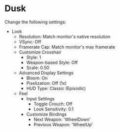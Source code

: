 # Dusk

Change the following settings:

- Look
  - Resolution: Match monitor's native resolution
  - VSync: Off
  - Framerate Cap: Match monitor's max framerate
  - Customize Crosshair
    - Style: 1
    - Weapon-based Style: Off
    - Scale: 0.50
  - Advanced Display Settings
    - Bloom: On
    - Pixelization: Off (1x)
    - HUD Type: Classic (Episodic)
  - Feel
    - Input Settings
      - Toggle Crouch: Off
      - Look Sensitivity: 0.1
    - Customize Bindings
      - Next Weapon: 'WheelDown'
      - Previous Weapon: 'WheelUp'
